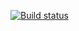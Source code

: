 [![Build status](https://ci.appveyor.com/api/projects/status/w1p3lvsgyfp4xgis?svg=true)](https://ci.appveyor.com/project/Ekat1983/patterns2)
